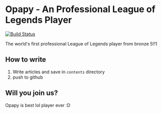 # Opapy - An Professional League of Legends Player

[![Build Status](https://travis-ci.org/opapy-ch/site.svg?branch=master)](https://travis-ci.org/opapy-ch/site)

The world's first professional League of Legends player from bronze 5!!1

## How to write

1. Write articles and save in `contents` directory
2. push to github

## Will you join us?

Opapy is best lol player ever :D

